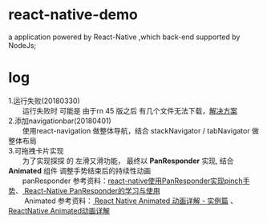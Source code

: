 # react-native-demo
a application powered by React-Native ,which back-end supported by NodeJs;





# log
1.运行失败(20180330)  
&emsp;&emsp;运行失败时 可能是 由于rn 45 版之后 有几个文件无法下载，[解决方案](https://blog.csdn.net/u013751625/article/details/75046147)  
2.添加navigationbar(20180401)  
&emsp;&emsp;使用react-navigation 做整体导航，结合 stackNavigator / tabNavigator 做整体布局  
3.可拖拽卡片实现  
&emsp;&emsp;为了实现探探 的 左滑又滑功能， 最终以 **PanResponder** 实现, 结合 **Animated** 组件
调整手势结束后的持续性动画  
&emsp;&emsp;panResponder 参考资料：[react-native使用PanResponder实现pinch手势][1]、[ React-Native PanResponder的学习与使用][2]  
&emsp;&emsp; Animated 参考资料：[ React Native Animated 动画详解 - 实例篇][3] 、 [ReactNative Animated动画详解][4]


[1]: https://blog.csdn.net/zramals/article/details/73294211
[2]: https://blog.csdn.net/u011272795/article/details/73330655
[3]: https://blog.csdn.net/sinat_17775997/article/details/60955657
[4]: http://www.alloyteam.com/2016/01/reactnative-animated/
